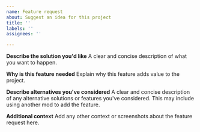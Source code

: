 ```yaml
---
name: Feature request
about: Suggest an idea for this project
title: ''
labels: ''
assignees: ''

---
```


**Describe the solution you'd like**
A clear and concise description of what you want to happen.

**Why is this feature needed**
Explain why this feature adds value to the project.

**Describe alternatives you've considered**
A clear and concise description of any alternative solutions or features you've considered.  This may include using another mod to add the feature.

**Additional context**
Add any other context or screenshots about the feature request here.
